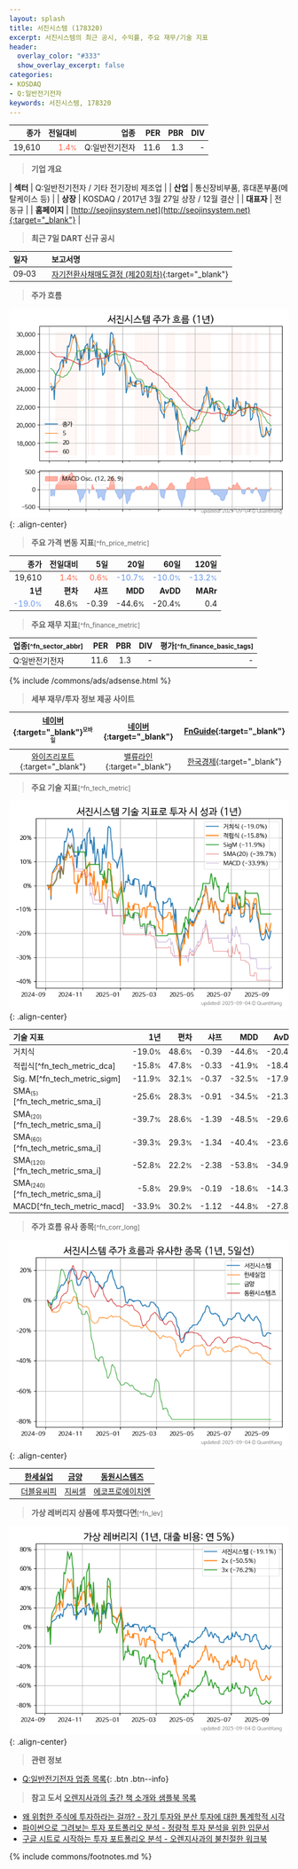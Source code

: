 ```yaml
---
layout: splash
title: 서진시스템 (178320)
excerpt: 서진시스템의 최근 공시, 수익률, 주요 재무/기술 지표
header:
  overlay_color: "#333"
  show_overlay_excerpt: false
categories:
- KOSDAQ
- Q:일반전기전자
keywords: 서진시스템, 178320
---
```


| **종가** | **전일대비** | **업종** | **PER** | **PBR** | **DIV** |
| -------: | -----------: | -------: | ------: | ------: | ------: |
| 19,610 | <span style="color: tomato">1.4<small>%</small></span> | Q:일반전기전자 | 11.6 | 1.3 | - |

<!-- more -->


> **기업 개요**<a id="company"></a>

| <span style="white-space:nowrap;">**섹터**</span> | Q:일반전기전자 / 기타 전기장비 제조업 |
| <span style="white-space:nowrap;">**산업**</span> | 통신장비부품, 휴대폰부품(메탈케이스 등) |
| <span style="white-space:nowrap;">**상장**</span> | KOSDAQ / 2017년 3월 27일 상장 / 12월 결산 |
| <span style="white-space:nowrap;">**대표자**</span> | 전동규 |
| <span style="white-space:nowrap;">**홈페이지**</span> | [http://seojinsystem.net](http://seojinsystem.net){:target="_blank"} |


> **최근 7일 DART 신규 공시**<a id="dart"></a>

| **일자** |      | **보고서명** |
| :------- | :--- | :----------- |
| 09&#x2011;03 | | [자기전환사채매도결정              (제20회차)](https://dart.fss.or.kr/dsaf001/main.do?rcpNo=20250903900260){:target="_blank"} |


> **주가 흐름**<a id="price"></a>

![178320](/stock/images/178320.png){: .align-center}


> **주요 가격 변동 지표**<small>[^fn_price_metric]</small>

| **종가** | **전일대비** | **5일** | **20일** | **60일** | **120일** |
| -------: | -----------: | ------: | -------: | -------: | --------: |
| 19,610 | <span style="color: tomato">1.4<small>%</small></span> | <span style="color: tomato">0.6<small>%</small></span> | <span style="color: cornflowerblue">-10.7<small>%</small></span> | <span style="color: cornflowerblue">-10.0<small>%</small></span> | <span style="color: cornflowerblue">-13.2<small>%</small></span> |
| **1년** | **편차** | **샤프** | **MDD** | **AvDD** | **MARr** |
| <span style="color: cornflowerblue">-19.0<small>%</small></span> | 48.6<small>%</small> | -0.39 | -44.6<small>%</small> | -20.4<small>%</small> | 0.4 |


> **주요 재무 지표**<small>[^fn_finance_metric]</small>

| **업종**<small>[^fn_sector_abbr]</small> | **PER** | **PBR** | **DIV** | **평가**<small>[^fn_finance_basic_tags]</small> |
| :--------------------------------------- | ------: | ------: | ------: | ----------------------------------------------: |
| Q:일반전기전자 | 11.6 | 1.3 | - | - |



{% include /commons/ads/adsense.html %}

> **세부 재무/투자 정보 제공 사이트**

| [네이버](https://m.stock.naver.com/domestic/stock/178320/finance/summary){:target="_blank"}<sup><small>모바일</small></sup> | [네이버](https://finance.naver.com/item/coinfo.naver?code=178320){:target="_blank"} | [FnGuide](https://comp.fnguide.com/SVO2/ASP/SVD_Invest.asp?gicode=A178320&MenuYn=Y){:target="_blank"} |
| :---: | :---: | :---: |
| [와이즈리포트](https://comp.wisereport.co.kr/company/c1040001.aspx?cmp_cd=178320){:target="_blank"} | [밸류라인](https://www.valueline.co.kr/finance/summary/178320){:target="_blank"} | [한국경제](https://markets.hankyung.com/stock/178320/financial-summary){:target="_blank"} |


> **주요 기술 지표**<small>[^fn_tech_metric]</small>


![178320](/stock/images/178320_tech.png){: .align-center}

| **기술 지표** | **1년** | **편차** | **샤프** | **MDD** | **AvDD** |
| :------------ | ------: | -----------: | -------: | ------: | -------: |
| 거치식 | -19.0<small>%</small> | 48.6<small>%</small> | -0.39 | -44.6<small>%</small> | -20.4<small>%</small> |
| 적립식[^fn_tech_metric_dca] | -15.8<small>%</small> | 47.8<small>%</small> | -0.33 | -41.9<small>%</small> | -18.4<small>%</small> |
| Sig. M[^fn_tech_metric_sigm] | -11.9<small>%</small> | 32.1<small>%</small> | -0.37 | -32.5<small>%</small> | -17.9<small>%</small> |
| SMA<small><sub>(5)</sub></small>[^fn_tech_metric_sma_i] | -25.6<small>%</small> | 28.3<small>%</small> | -0.91 | -34.5<small>%</small> | -21.3<small>%</small> |
| SMA<small><sub>(20)</sub></small>[^fn_tech_metric_sma_i] | -39.7<small>%</small> | 28.6<small>%</small> | -1.39 | -48.5<small>%</small> | -29.6<small>%</small> |
| SMA<small><sub>(60)</sub></small>[^fn_tech_metric_sma_i] | -39.3<small>%</small> | 29.3<small>%</small> | -1.34 | -40.4<small>%</small> | -23.6<small>%</small> |
| SMA<small><sub>(120)</sub></small>[^fn_tech_metric_sma_i] | -52.8<small>%</small> | 22.2<small>%</small> | -2.38 | -53.8<small>%</small> | -34.9<small>%</small> |
| SMA<small><sub>(240)</sub></small>[^fn_tech_metric_sma_i] | -5.8<small>%</small> | 29.9<small>%</small> | -0.19 | -18.6<small>%</small> | -14.3<small>%</small> |
| MACD[^fn_tech_metric_macd] | -33.9<small>%</small> | 30.2<small>%</small> | -1.12 | -44.8<small>%</small> | -27.8<small>%</small> |


> **주가 흐름 유사 종목**<a id="corr"></a><small>[^fn_corr_long]</small>

![178320](/stock/images/178320_corr.png){: .align-center}

|       | [한세실업](/105630/) | [금양](/001570/) | [동원시스템즈](/014820/) |
| :---: | :------------------------------------: | :------------------------------------: | :------------------------------------: |
|       | [더블유씨피](/393890/) | [지씨셀](/144510/) | [에코프로에이치엔](/383310/) |


> **가상 레버리지 상품에 투자했다면**<a id="2x"></a><small>[^fn_lev]</small>

![178320](/stock/images/178320_2x.png){: .align-center}


> **관련 정보**

- [Q:일반전기전자 업종 목록](/stats/sector/kosdaq_업종_일반전기전자_종목/){: .btn .btn--info}

> **참고 도서** [오렌지사과의 출간 책 소개와 샘플북 목록](https://kongdori.tistory.com/691)

- [왜 위험한 주식에 투자하라는 걸까? - 장기 투자와 분산 투자에 대한 통계학적 시각](https://kongdori.tistory.com/421)
- [파이썬으로 그려보는 투자 포트폴리오 분석  - 정량적 투자 분석을 위한 입문서](https://kongdori.tistory.com/643)
- [구글 시트로 시작하는 투자 포트폴리오 분석 - 오렌지사과의 불친절한 워크북](https://kongdori.tistory.com/449)


{% include commons/footnotes.md %}